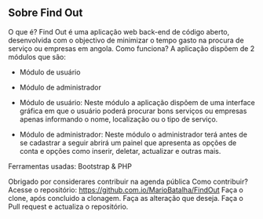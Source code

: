 ## Sobre Find Out
O que é?
	Find Out é uma aplicação web back-end de código aberto, desenvolvida com o objectivo de minimizar o tempo gasto na procura de serviço ou empresas em angola.
Como funciona? 
	A aplicação dispõem de 2 módulos que são:
- Módulo de usuário
- Módulo de administrador

- Módulo de usuário: Neste módulo a aplicação dispõem de uma interface gráfica em que o usuário poderá procurar bons serviços ou empresas apenas informando o nome, localização ou o tipo de serviço.
- Módulo de administrador: Neste módulo o administrador terá antes de se cadastrar a seguir abrirá um painel que apresenta as opções de conta e opções como inserir, deletar, actualizar e outras mais.

Ferramentas usadas: Bootstrap & PHP 

Obrigado por considerares contribuir na agenda pública
Como contribuir?
Acesse o repositório: https://github.com.io/MarioBatalha/FindOut
Faça o clone, após concluido a clonagem.
Faça as alteração que deseja.
Faça o Pull request e actualiza o repositório. 